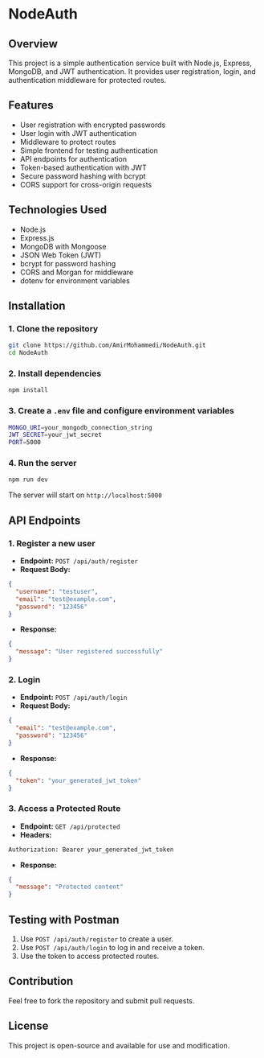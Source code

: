 # NodeAuth

## Overview
This project is a simple authentication service built with Node.js, Express, MongoDB, and JWT authentication. It provides user registration, login, and authentication middleware for protected routes.

## Features
- User registration with encrypted passwords
- User login with JWT authentication
- Middleware to protect routes
- Simple frontend for testing authentication
- API endpoints for authentication
- Token-based authentication with JWT
- Secure password hashing with bcrypt
- CORS support for cross-origin requests

## Technologies Used
- Node.js
- Express.js
- MongoDB with Mongoose
- JSON Web Token (JWT)
- bcrypt for password hashing
- CORS and Morgan for middleware
- dotenv for environment variables

## Installation

### 1. Clone the repository
```sh
git clone https://github.com/AmirMohammedi/NodeAuth.git
cd NodeAuth
```

### 2. Install dependencies
```sh
npm install
```

### 3. Create a `.env` file and configure environment variables
```sh
MONGO_URI=your_mongodb_connection_string
JWT_SECRET=your_jwt_secret
PORT=5000
```

### 4. Run the server
```sh
npm run dev
```

The server will start on `http://localhost:5000`

## API Endpoints

### **1. Register a new user**
- **Endpoint:** `POST /api/auth/register`
- **Request Body:**
```json
{
  "username": "testuser",
  "email": "test@example.com",
  "password": "123456"
}
```
- **Response:**
```json
{
  "message": "User registered successfully"
}
```

### **2. Login**
- **Endpoint:** `POST /api/auth/login`
- **Request Body:**
```json
{
  "email": "test@example.com",
  "password": "123456"
}
```
- **Response:**
```json
{
  "token": "your_generated_jwt_token"
}
```

### **3. Access a Protected Route**
- **Endpoint:** `GET /api/protected`
- **Headers:**
```sh
Authorization: Bearer your_generated_jwt_token
```
- **Response:**
```json
{
  "message": "Protected content"
}
```

## Testing with Postman
1. Use `POST /api/auth/register` to create a user.
2. Use `POST /api/auth/login` to log in and receive a token.
3. Use the token to access protected routes.

## Contribution
Feel free to fork the repository and submit pull requests.

## License
This project is open-source and available for use and modification.


